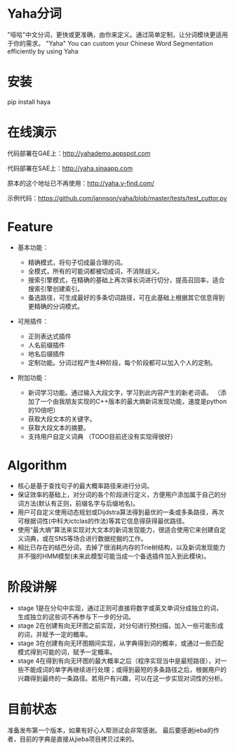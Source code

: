 Yaha分词
========
"哑哈"中文分词，更快或更准确，由你来定义。通过简单定制，让分词模块更适用于你的需求。
"Yaha" You can custom your Chinese Word Segmentation efficiently by using Yaha


安装
======
pip install haya


在线演示
========
代码部署在GAE上：http://yahademo.appspot.com

代码部署在SAE上：http://yaha.sinaapp.com

原本的这个地址已不再使用：http://yaha.v-find.com/

示例代码：https://github.com/jannson/yaha/blob/master/tests/test_cuttor.py


Feature
========
* 基本功能：
  * 精确模式，将句子切成最合理的词。
  * 全模式，所有的可能词都被切成词，不消除歧义。
  * 搜索引擎模式，在精确的基础上再次驿长词进行切分，提高召回率，适合搜索引擎创建索引。
  * 备选路径，可生成最好的多条切词路径，可在此基础上根据其它信息得到更精确的分词模式。

* 可用插件：
  * 正则表达式插件
  * 人名前缀插件
  * 地名后缀插件
  * 定制功能。分词过程产生4种阶段，每个阶段都可以加入个人的定制。

* 附加功能：
  * 新词学习功能。通过输入大段文字，学习到此内容产生的新老词语。 （添加了一个由我朋友实现的C++版本的最大熵新词发现功能，速度是python的10倍吧）
  * 获取大段文本的关键字。
  * 获取大段文本的摘要。
  * 支持用户自定义词典 （TODO目前还没有实现得很好）



Algorithm
=========
* 核心是基于查找句子的最大概率路径来进行分词。
* 保证效率的基础上，对分词的各个阶段进行定义，方便用户添加属于自己的分词方法(默认有正则，前缀名字与后缀地名)。
* 用户可自定义使用动态规划或Dijdstra算法得到最优的一条或多条路径，再次可根据词性(中科大ictclas的作法)等其它信息得获得最优路径。
* 使用“最大熵”算法来实现对大文本的新词发现能力，很适合使用它来创建自定义词典，或在SNS等场合进行数据挖掘的工作。
* 相比已存在的结巴分词，去掉了很消耗内存的Trie树结构，以及新词发现能力并不强的HMM模型(未来此模型可能当成一个备选插件加入到此模块)。


阶段讲解
========
* stage 1是在分句中实现，通过正则可直接将数字或英文单词分成独立的词，生成独立的这些词不再参与下一步的分词。
* stage 2在创建有向无环图之前实现，对分句进行预扫描，加入一些可能形成的词，并赋予一定的概率。
* stage 3在创建有向无环图期间实现，从字典得到词的概率，或通过一些匹配模式得到可能的词，赋予一定概率。
* stage 4在得到有向无环图的最大概率之后（程序实现当中是最短路径），对一些不能成词的单字再继续进行处理；或得到最短的多条路径之后，根据用户的兴趣得到最终的一条路径。若用户有兴趣，可以在这一步实现对词性的分析。


目前状态
========
准备发布第一个版本，如果有好心人帮测试会非常感谢。 最后要感谢jieba的作者，目前的字典是直接从jieba项目拷贝过来的。
